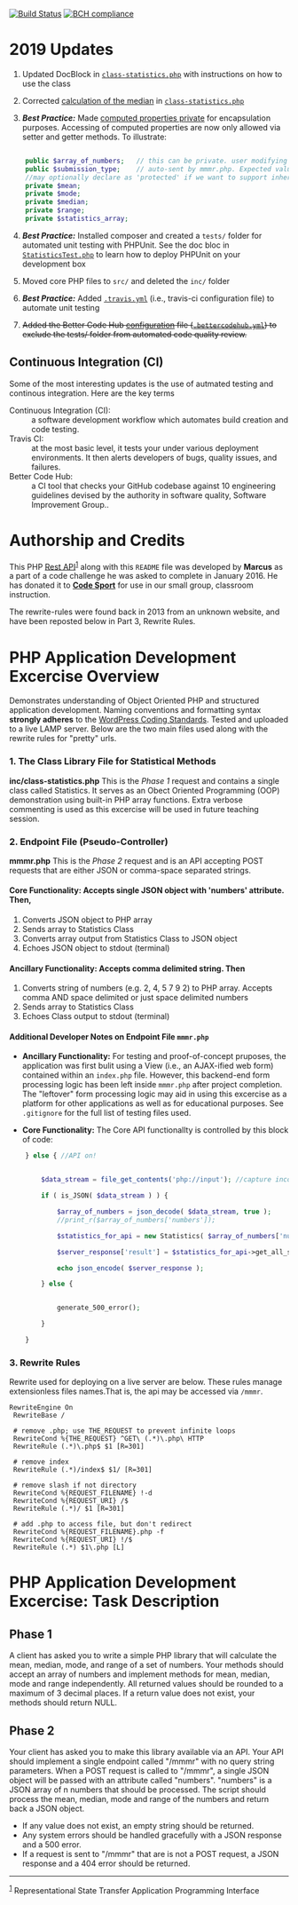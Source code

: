 [![Build Status](https://travis-ci.org/codesport/php-rest-api.svg?branch=php-class-updates)](https://travis-ci.org/codesport/php-rest-api) [![BCH compliance](https://bettercodehub.com/edge/badge/codesport/php-rest-api?branch=php-class-updates)](https://bettercodehub.com/)

# 2019 Updates

1. Updated DocBlock in [`class-statistics.php`](/src/class-statistics.php) with instructions on how to use the class

2. Corrected [calculation of the median](src/class-statistics.php#L195) in  [`class-statistics.php`](src/class-statistics.php#L195)

3. ***Best Practice:*** Made [computed properties private](src/class-statistics.php#L46) for encapsulation purposes. Accessing of computed properties are now only allowed via setter and getter methods. To illustrate:

```php

	public $array_of_numbers; 	// this can be private. user modifying thi adds no value
	public $submission_type; 	// auto-sent by mmmr.php. Expected values: 'web-client' or 'API'
	//may optionally declare as 'protected' if we want to support inheritance 
	private $mean; 
	private $mode;
	private $median;
	private $range;
	private $statistics_array;
```

4. ***Best Practice:*** Installed composer and created a `tests/` folder for automated unit testing with PHPUnit. See the doc bloc in [`StatisticsTest.php`](tests/StatisticsTest.php) to learn how to deploy PHPUnit on your development box

5. Moved core PHP files to `src/` and deleted the `inc/` folder 

6. ***Best Practice:*** Added [`.travis.yml`](https://github.com/codesport/php-rest-api/blob/php-class-updates/.travis.yml/) (i.e., travis-ci configuration file) to automate unit testing

7. ~~Added the Better Code Hub [configuration](https://bettercodehub.com/docs/configuration-manual#excludingfilesanddirectoriesfromanalysis) file ([`.bettercodehub.yml`](.bettercodehub.yml/)) to exclude the tests/ folder from automated code quality review.~~

## Continuous Integration (CI)

Some of the most interesting updates is the use of autmated testing and continous integration. Here are the key terms

<dl>
  <dt>Continuous Integration (CI):</dt> <dd>a software development workflow which automates build creation and code testing.</dd> 

 <dt>Travis CI:</dt> <dd>at the most basic level, it tests your under various deployment environments. It then alerts developers of bugs, quality issues, and failures. 

<dt>Better Code Hub:</dt> <dd>a CI tool that checks your GitHub codebase against 10 engineering guidelines devised by the authority in software quality, Software Improvement Group..</dd>
</dl>


# Authorship and Credits
This PHP [Rest API](https:/google.com/search?q=Rest)<sup id="reference-1">[1](#footer-1)</sup> along with this `README` file was developed by **Marcus** as a part of a code challenge he was asked to complete in January 2016.  He has donated it to **[Code Sport](https://codesport.io?utm_medium=ext-website&utm_campaign=exams-online-apps-public&utm_content=codesport-link-1&utm_source=bitbucket-php-code-challenge&utm_term=code-sport-io)** for use in our small group, classroom instruction.  

The rewrite-rules were found back in 2013 from an unknown website, and have been reposted below in Part 3, Rewrite Rules.

# PHP Application Development Excercise Overview

Demonstrates understanding of Object Oriented PHP and structured application development. Naming conventions and formatting syntax **strongly adheres** to the [WordPress Coding Standards](http://make.wordpress.org/core/handbook/best-pratices/coding-standards/php). Tested and uploaded to a live LAMP server. Below are the two main files used along with the rewrite rules for "pretty" urls.

### 1. The Class Library File for Statistical Methods
 
**inc/class-statistics.php** This is the *Phase 1* request and contains a single class called Statistics. It serves as an Obect Oriented Programming (OOP) demonstration using built-in PHP array functions. Extra verbose commenting is used as this excercise will be used in future teaching session. 

### 2. Endpoint File (Pseudo-Controller)

**mmmr.php** This is the *Phase 2* request and is an API accepting POST requests that are either JSON or comma-space separated strings.  


#### Core Functionality: Accepts single JSON object with 'numbers' attribute. Then,
1. Converts JSON object to PHP array 
2. Sends array to Statistics Class
3. Converts array output from Statistics Class to JSON object
4. Echoes JSON object to stdout (terminal)

#### Ancillary Functionality: Accepts comma delimited string. Then 

1. Converts string of numbers (e.g. 2, 4, 5 7 9 2) to PHP array. Accepts comma AND space delimited or just space delimited numbers 
2. Sends array to Statistics Class
3. Echoes Class output to stdout (terminal)

#### Additional Developer Notes on Endpoint File `mmmr.php`

 * **Ancillary Functionality:** For testing and proof-of-concept pruposes, the application was first bulit using a View (i.e., an AJAX-ified web form) contained within an `index.php` file. However, this backend-end form processing logic has been left inside `mmmr.php` after project completion. The "leftover" form processing logic may aid in using this excercise as a platform for other applications as well as for educational purposes. See `.gitignore` for the full list of testing files used. 

* **Core Functionality:** The Core API functionallty is controlled by this block of code:

```php
	} else { //API on!


		$data_stream = file_get_contents('php://input'); //capture incoming data stream

		if ( is_JSON( $data_stream ) ) {

			$array_of_numbers = json_decode( $data_stream, true ); 
			//print_r($array_of_numbers['numbers']);

			$statistics_for_api = new Statistics( $array_of_numbers['numbers'], 'API' );

			$server_response['result'] = $statistics_for_api->get_all_statistics();

			echo json_encode( $server_response );

		} else {


			generate_500_error();

		}

	}
```

### 3. Rewrite Rules

Rewrite used for deploying on a live server are below. These rules manage extensionless files names.That is, the api may be accessed via `/mmmr`.


```text
RewriteEngine On
 RewriteBase /
 
 # remove .php; use THE_REQUEST to prevent infinite loops
 RewriteCond %{THE_REQUEST} ^GET\ (.*)\.php\ HTTP
 RewriteRule (.*)\.php$ $1 [R=301]
 
 # remove index
 RewriteRule (.*)/index$ $1/ [R=301]
 
 # remove slash if not directory
 RewriteCond %{REQUEST_FILENAME} !-d
 RewriteCond %{REQUEST_URI} /$
 RewriteRule (.*)/ $1 [R=301]
 
 # add .php to access file, but don't redirect
 RewriteCond %{REQUEST_FILENAME}.php -f
 RewriteCond %{REQUEST_URI} !/$
 RewriteRule (.*) $1\.php [L]

```

# PHP Application Development Excercise: Task Description

## Phase 1
A client has asked you to write a simple PHP library that will calculate the mean, median, mode, and range of a set of numbers. Your methods should accept an array of numbers and implement methods for mean, median, mode and range independently. All returned values should be rounded to a maximum of 3 decimal places. If a return value does not exist, your methods should return NULL.

## Phase 2
Your client has asked you to make this library available via an API. Your API should implement a single endpoint called "/mmmr" with no query string parameters. When a POST request is called to "/mmmr", a single JSON object will be passed with an attribute called "numbers". "numbers" is a JSON array of n numbers that should be processed. The script should process the mean, median, mode and range of the numbers and return back a JSON object.

* If any value does not exist, an empty string should be returned.
* Any system errors should be handled gracefully with a JSON response and a 500 error.
* If a request is sent to "/mmmr" that are is not a POST request, a JSON response and a 404 error should be returned.
___

<sup id="footer-1">[1](#reference-1)</sup> Representational State Transfer Application Programming Interface


